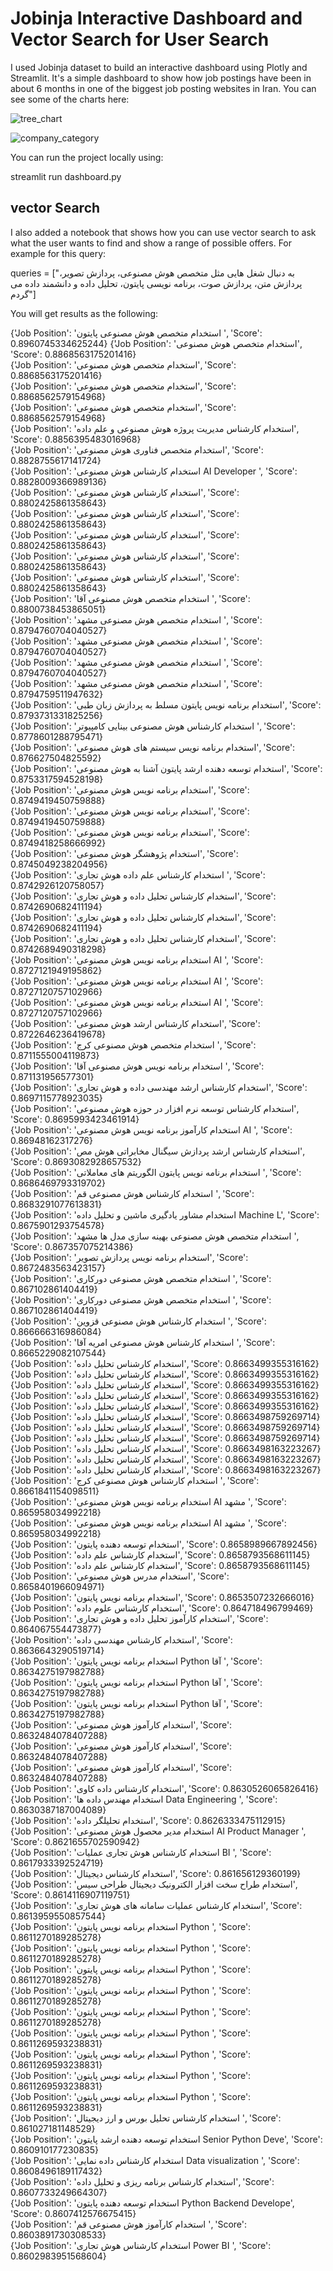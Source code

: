 # Jobinja Interactive Dashboard and Vector Search for User Search

I used Jobinja dataset to build an interactive dashboard using Plotly and Streamlit. It's a simple dashboard to show how job postings have been in about 6 months in one of the biggest job posting websites in Iran. 
You can see some of the charts here:

![tree_chart](https://github.com/mnaaseri/jobinja_dashboard/assets/79506175/9cab55bd-441b-47a9-a3c7-2ee81c8cd5e5)

![company_category](https://github.com/mnaaseri/jobinja_dashboard/assets/79506175/c11b548c-f241-4c3d-9fc7-490520ece258)

You can run the project locally using:


streamlit run dashboard.py


## vector Search


I also added a notebook that shows how you can use vector search to ask what the user wants to find and show a range of possible offers. For example for this query: 

queries = ["به دنبال شغل هایی مثل متخصص هوش مصنوعی، پردازش تصویر، پردازش  متن، پردازش صوت، برنامه نویسی پایتون، تحلیل داده و دانشمند داده می گردم"]

You will get results as the following: 

{'Job Position': 'استخدام متخصص هوش مصنوعی پایتون ', 'Score': 0.8960745334625244} 
{'Job Position': 'استخدام متخصص هوش مصنوعی', 'Score': 0.8868563175201416}  
{'Job Position': 'استخدام متخصص هوش مصنوعی', 'Score': 0.8868563175201416}  
{'Job Position': 'استخدام متخصص هوش مصنوعی', 'Score': 0.8868562579154968}  
{'Job Position': 'استخدام متخصص هوش مصنوعی', 'Score': 0.8868562579154968}    
{'Job Position': 'استخدام کارشناس مدیریت پروژه هوش مصنوعی و علم داده', 'Score': 0.8856395483016968}  
{'Job Position': 'استخدام متخصص فناوری هوش مصنوعی', 'Score': 0.8828755617141724}  
{'Job Position': 'استخدام کارشناس هوش مصنوعی AI Developer ', 'Score': 0.8828009366989136}  
{'Job Position': 'استخدام کارشناس هوش مصنوعی', 'Score': 0.8802425861358643}  
{'Job Position': 'استخدام کارشناس هوش مصنوعی', 'Score': 0.8802425861358643}  
{'Job Position': 'استخدام کارشناس هوش مصنوعی', 'Score': 0.8802425861358643}  
{'Job Position': 'استخدام کارشناس هوش مصنوعی', 'Score': 0.8802425861358643}  
{'Job Position': 'استخدام کارشناس هوش مصنوعی', 'Score': 0.8802425861358643}  
{'Job Position': 'استخدام متخصص هوش مصنوعی آقا ', 'Score': 0.8800738453865051}  
{'Job Position': 'استخدام متخصص هوش مصنوعی مشهد ', 'Score': 0.8794760704040527}  
{'Job Position': 'استخدام متخصص هوش مصنوعی مشهد ', 'Score': 0.8794760704040527}  
{'Job Position': 'استخدام متخصص هوش مصنوعی مشهد ', 'Score': 0.8794760704040527}  
{'Job Position': 'استخدام متخصص هوش مصنوعی مشهد ', 'Score': 0.8794759511947632}  
{'Job Position': 'استخدام برنامه نویس پایتون مسلط به پردازش زبان طبی', 'Score': 0.8793731331825256}  
{'Job Position': 'استخدام کارشناس هوش مصنوعی بینایی کامپیوتر ', 'Score': 0.8778601288795471}  
{'Job Position': 'استخدام برنامه نویس سیستم های هوش مصنوعی', 'Score': 0.876627504825592}  
{'Job Position': 'استخدام توسعه دهنده ارشد پایتون آشنا به هوش مصنوعی', 'Score': 0.8753317594528198}  
{'Job Position': 'استخدام برنامه نویس هوش مصنوعی', 'Score': 0.8749419450759888}  
{'Job Position': 'استخدام برنامه نویس هوش مصنوعی', 'Score': 0.8749419450759888}  
{'Job Position': 'استخدام برنامه نویس هوش مصنوعی', 'Score': 0.8749418258666992}  
{'Job Position': 'استخدام پژوهشگر هوش مصنوعی', 'Score': 0.8745049238204956}  
{'Job Position': 'استخدام کارشناس علم داده هوش تجاری ', 'Score': 0.8742926120758057}  
{'Job Position': 'استخدام کارشناس تحلیل داده و هوش تجاری', 'Score': 0.8742690682411194}  
{'Job Position': 'استخدام کارشناس تحلیل داده و هوش تجاری', 'Score': 0.8742690682411194}  
{'Job Position': 'استخدام کارشناس تحلیل داده و هوش تجاری', 'Score': 0.8742689490318298}  
{'Job Position': 'استخدام برنامه نویس هوش مصنوعی AI ', 'Score': 0.8727121949195862}  
{'Job Position': 'استخدام برنامه نویس هوش مصنوعی AI ', 'Score': 0.8727120757102966}  
{'Job Position': 'استخدام برنامه نویس هوش مصنوعی AI ', 'Score': 0.8727120757102966}  
{'Job Position': 'استخدام کارشناس ارشد هوش مصنوعی', 'Score': 0.8722646236419678}  
{'Job Position': 'استخدام متخصص هوش مصنوعی کرج ', 'Score': 0.8711555004119873}  
{'Job Position': 'استخدام برنامه نویس هوش مصنوعی آقا ', 'Score': 0.871131956577301}  
{'Job Position': 'استخدام کارشناس ارشد مهندسی داده و هوش تجاری', 'Score': 0.8697115778923035}  
{'Job Position': 'استخدام کارشناس توسعه نرم افزار در حوزه هوش مصنوعی', 'Score': 0.8695993423461914}  
{'Job Position': 'استخدام کارآموز برنامه نویس هوش مصنوعی AI ', 'Score': 0.86948162317276}  
{'Job Position': 'استخدام کارشناس ارشد پردازش سیگنال مخابراتی هوش مص', 'Score': 0.8693082928657532}  
{'Job Position': 'استخدام برنامه نویس پایتون الگوریتم های معاملاتی ', 'Score': 0.8686469793319702}  
{'Job Position': 'استخدام کارشناس هوش مصنوعی قم ', 'Score': 0.8683291077613831}  
{'Job Position': 'استخدام مشاور یادگیری ماشین و تحلیل داده Machine L', 'Score': 0.8675901293754578}  
{'Job Position': 'استخدام متخصص هوش مصنوعی بهینه سازی مدل ها مشهد ', 'Score': 0.867357075214386}  
{'Job Position': 'استخدام برنامه نویس پردازش تصویر', 'Score': 0.8672483563423157}  
{'Job Position': 'استخدام متخصص هوش مصنوعی دورکاری ', 'Score': 0.867102861404419}  
{'Job Position': 'استخدام متخصص هوش مصنوعی دورکاری ', 'Score': 0.867102861404419}  
{'Job Position': 'استخدام کارشناس هوش مصنوعی قزوین ', 'Score': 0.866666316986084}  
{'Job Position': 'استخدام کارشناس هوش مصنوعی امریه آقا ', 'Score': 0.8665229082107544}  
{'Job Position': 'استخدام کارشناس تحلیل داده', 'Score': 0.8663499355316162}  
{'Job Position': 'استخدام کارشناس تحلیل داده', 'Score': 0.8663499355316162}  
{'Job Position': 'استخدام کارشناس تحلیل داده', 'Score': 0.8663499355316162}  
{'Job Position': 'استخدام کارشناس تحلیل داده', 'Score': 0.8663499355316162}  
{'Job Position': 'استخدام کارشناس تحلیل داده', 'Score': 0.8663499355316162}  
{'Job Position': 'استخدام کارشناس تحلیل داده', 'Score': 0.8663498759269714}  
{'Job Position': 'استخدام کارشناس تحلیل داده', 'Score': 0.8663498759269714}  
{'Job Position': 'استخدام کارشناس تحلیل داده', 'Score': 0.8663498759269714}  
{'Job Position': 'استخدام کارشناس تحلیل داده', 'Score': 0.8663498163223267}  
{'Job Position': 'استخدام کارشناس تحلیل داده', 'Score': 0.8663498163223267}  
{'Job Position': 'استخدام کارشناس تحلیل داده', 'Score': 0.8663498163223267}  
{'Job Position': 'استخدام کارشناس هوش مصنوعی کرج ', 'Score': 0.8661841154098511}  
{'Job Position': 'استخدام برنامه نویس هوش مصنوعی AI مشهد ', 'Score': 0.865958034992218}  
{'Job Position': 'استخدام برنامه نویس هوش مصنوعی AI مشهد ', 'Score': 0.865958034992218}  
{'Job Position': 'استخدام توسعه دهنده پایتون', 'Score': 0.8658989667892456}  
{'Job Position': 'استخدام کارشناس علم داده', 'Score': 0.8658793568611145}  
{'Job Position': 'استخدام کارشناس علم داده', 'Score': 0.8658793568611145}  
{'Job Position': 'استخدام مدرس هوش مصنوعی', 'Score': 0.8658401966094971}  
{'Job Position': 'استخدام برنامه نویس پایتون', 'Score': 0.8653507232666016}  
{'Job Position': 'استخدام کارشناس علوم داده', 'Score': 0.864718496799469}  
{'Job Position': 'استخدام کارآموز تحلیل داده و هوش تجاری', 'Score': 0.864067554473877}  
{'Job Position': 'استخدام کارشناس مهندسی داده', 'Score': 0.8636643290519714}  
{'Job Position': 'استخدام برنامه نویس پایتون Python آقا ', 'Score': 0.8634275197982788}  
{'Job Position': 'استخدام برنامه نویس پایتون Python آقا ', 'Score': 0.8634275197982788}  
{'Job Position': 'استخدام برنامه نویس پایتون Python آقا ', 'Score': 0.8634275197982788}  
{'Job Position': 'استخدام کارآموز هوش مصنوعی', 'Score': 0.8632484078407288}  
{'Job Position': 'استخدام کارآموز هوش مصنوعی', 'Score': 0.8632484078407288}  
{'Job Position': 'استخدام کارآموز هوش مصنوعی', 'Score': 0.8632484078407288}  
{'Job Position': 'استخدام کارشناس داده کاوی', 'Score': 0.8630526065826416}  
{'Job Position': 'استخدام مهندس داده ها Data Engineering ', 'Score': 0.8630387187004089}  
{'Job Position': 'استخدام تحلیلگر داده', 'Score': 0.8626333475112915}  
{'Job Position': 'استخدام مدیر محصول هوش مصنوعی AI Product Manager ', 'Score': 0.8621655702590942}  
{'Job Position': 'استخدام کارشناس هوش تجاری عملیات BI ', 'Score': 0.8617933392524719}  
{'Job Position': 'استخدام کارشناس دیجیتال', 'Score': 0.861656129360199}  
{'Job Position': 'استخدام طراح سخت افزار الکترونیک دیجیتال طراحی سیس', 'Score': 0.8614116907119751}  
{'Job Position': 'استخدام کارشناس عملیات سامانه های هوش تجاری', 'Score': 0.8613959550857544}  
{'Job Position': 'استخدام برنامه نویس پایتون Python ', 'Score': 0.8611270189285278}  
{'Job Position': 'استخدام برنامه نویس پایتون Python ', 'Score': 0.8611270189285278}  
{'Job Position': 'استخدام برنامه نویس پایتون Python ', 'Score': 0.8611270189285278}  
{'Job Position': 'استخدام برنامه نویس پایتون Python ', 'Score': 0.8611270189285278}  
{'Job Position': 'استخدام برنامه نویس پایتون Python ', 'Score': 0.8611270189285278}  
{'Job Position': 'استخدام برنامه نویس پایتون Python ', 'Score': 0.8611269593238831}  
{'Job Position': 'استخدام برنامه نویس پایتون Python ', 'Score': 0.8611269593238831}  
{'Job Position': 'استخدام برنامه نویس پایتون Python ', 'Score': 0.8611269593238831}  
{'Job Position': 'استخدام برنامه نویس پایتون Python ', 'Score': 0.8611269593238831}  
{'Job Position': 'استخدام کارشناس تحلیل بورس و ارز دیجیتال ', 'Score': 0.861027181148529}  
{'Job Position': 'استخدام توسعه دهنده ارشد پایتون Senior Python Deve', 'Score': 0.860910177230835}  
{'Job Position': 'استخدام کارشناس داده نمایی Data visualization ', 'Score': 0.8608496189117432}  
{'Job Position': 'استخدام کارشناس برنامه ریزی و تحلیل داده', 'Score': 0.8607733249664307}  
{'Job Position': 'استخدام توسعه دهنده پایتون Python Backend Develope', 'Score': 0.8607412576675415}  
{'Job Position': 'استخدام کارآموز هوش مصنوعی قم ', 'Score': 0.8603891730308533}  
{'Job Position': 'استخدام کارشناس هوش تجاری Power BI ', 'Score': 0.8602983951568604}  
